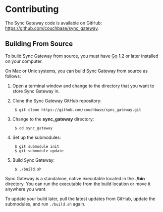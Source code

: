 # Contributing

The Sync Gateway code is available on GitHub: <https://github.com/couchbase/sync_gateway>.

## Building From Source

To build Sync Gateway from source, you must have [Go](http://golang.org) 1.2 or later installed on your computer. 

On Mac or Unix systems, you can build Sync Gateway from source as follows:

1. Open a terminal window and change to the directory that you want to store Sync Gateway in.

2. Clone the Sync Gateway GitHub repository:

		$ git clone https://github.com/couchbase/sync_gateway.git

3. Change to the **sync_gateway** directory:

		$ cd sync_gateway

4. Set up the submodules:

		$ git submodule init
		$ git submodule update

5. Build Sync Gateway:

		$ ./build.sh

Sync Gateway is a standalone, native executable located in the **./bin** directory. You can run the executable from the build location or move it anywhere you want.

To update your build later, pull the latest updates from GitHub, update the submodules, and run `./build.sh` again.

